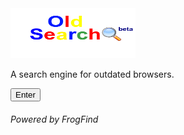 <!DOCTYPE html>
<link rel="SHORTCUT ICON"
href="images/Oldsearchfavicon.ico">
<html>
<body>
      <a href="http://github.oldsearch.rf.gd/">
      <img src="images/oldsearchlogo.png" alt="OldSearch(beta)" width="200" height="80"></a>
<br>
<p>
A search engine for outdated browsers.
</p>
<a href="http://github.oldsearch.rf.gd/"><button>Enter</button></a>
<p><h6>Powered by FrogFind</h6></p>
</body>
</html>
